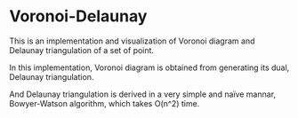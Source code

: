 # Voronoi-Delaunay

This is an implementation and visualization of Voronoi diagram and Delaunay triangulation of a set of point. 

In this implementation, Voronoi diagram is obtained from generating its dual, Delaunay triangulation.

And Delaunay triangulation is derived in a very simple and naïve mannar, Bowyer-Watson algorithm, which takes O(n^2) time.
